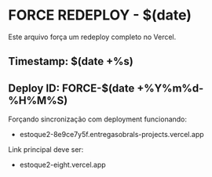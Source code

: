 # FORCE REDEPLOY - $(date)

Este arquivo força um redeploy completo no Vercel.

## Timestamp: $(date +%s)
## Deploy ID: FORCE-$(date +%Y%m%d-%H%M%S)

Forçando sincronização com deployment funcionando:
- estoque2-8e9ce7y5f.entregasobrals-projects.vercel.app

Link principal deve ser:
- estoque2-eight.vercel.app